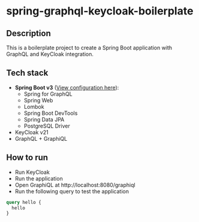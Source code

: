 # spring-graphql-keycloak-boilerplate

## Description

This is a boilerplate project to create a Spring Boot application with GraphQL and KeyCloak integration.

## Tech stack
- **Spring Boot v3** ([View configuration here](https://start.spring.io/#!type=maven-project&language=java&platformVersion=3.0.3&packaging=jar&jvmVersion=17&groupId=ch.supsi&artifactId=wiremap&name=wiremap&description=Wiremap%20application%20backend&packageName=ch.supsi.wiremap&dependencies=graphql,web,postgresql,lombok,data-jpa,devtools)):
  - Spring for GraphQL
  - Spring Web
  - Lombok
  - Spring Boot DevTools
  - Spring Data JPA
  - PostgreSQL Driver
- KeyCloak v21
- GraphQL + GraphiQL

## How to run
- Run KeyCloak
- Run the application
- Open GraphiQL at http://localhost:8080/graphiql
- Run the following query to test the application
```graphql
query hello {
  hello
}
```
